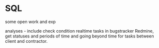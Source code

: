 # SQL
some open work and exp

analyses - include check condition realtime tasks in bugstracker Redmine, get statuses and periods of time and going beyond time for tasks between client and contractor. 
